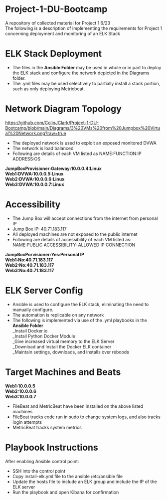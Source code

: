 # Project-1-DU-Bootcamp
A repository of collected material for Project 1 6/23<br />
The following is a description of implementing the requirements for Project 1 concerning deployment and monitoring of an ELK Stack


# ELK Stack Deployment
- The files in the **Ansible Folder** may be used in whole or in part to deploy the ELK stack and configure the network depicted in the Diagrams folder. <br />
- The .yml files may be used selectively to partially install a stack portion, such as only deploying Metricbeat.<br />

# Network Diagram Topology
https://github.com/ColinJClark/Project-1-DU-Bootcamp/blob/main/Diagrams/3%20VMs%20from%20Jumpbox%20Virtual%20Network.png?raw=true
- The deployed network is used to exploit an exposed monitored DVWA<br />
- The network is load balanced<br />
- Following are details of each VM listed as NAME:FUNCTION:IP ADDRESS:OS<br />

**JumpBoxProvisioner:Gateway:10.0.0.4:Linux<br />
Web1:DVWA:10.0.0.5:Linux<br />
Web2:DVWA:10.0.0.6:Linux<br />
Web3:DVWA:10.0.0.7:Linux<br />**
# Accessibility
- The Jump Box will accept connections from the internet from personal IP<br />
- Jump Box IP: 40.71.183.117<br />
- All deployed machines are not exposed to the public internet<br />
- Following are details of accessibility of each VM listed as:<br />
NAME:PUBLIC ACCESSIBILITY: ALLOWED IP CONNECTION<br />

**JumpBoxPorvisioner:Yes:Personal IP<br />
Web1:No:40.71.183.117<br />
Web2:No:40.71.183.117<br />
Web3:No:40.71.183.117<br />**

# ELK Server Config
- Ansible is used to configure the ELK stack, eliminating the need to manually configure.<br />
- The automation is replicable on any network<br />
- The following is implemented via use of the .yml playbooks in the **Ansible Folder**<br />
_Install Docker.io<br />
_Install Python Docker Module<br />
_Give increased virtual memory to the ELK Server<br />
_Download and Install the Docker ELK container<br />
_Maintain settings, downloads, and installs over reboods<br />

# Target Machines and Beats

**Web1:10.0.0.5<br />
Web2:10.0.0.6<br />
Web3:10.0.0.7<br />**

- FileBeat and MetricBeat have been installed on the above listed machines<br />
- FileBeat tracks code run in sudo to change system logs, and also tracks login attempts<br />
- MetricBeat tracks system metrics

# Playbook Instructions
After enabling Ansible control point:<br />
- SSH into the control point<br />
- Copy install-elk.yml file to the ansible /etc/ansible file<br />
- Update the hosts file to include an ELK group and include the IP of the ELK server<br />
- Run the playbook and open Kibana for confirmation
